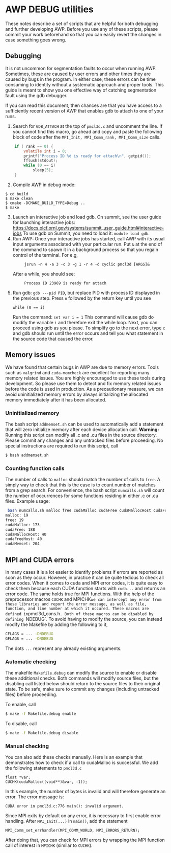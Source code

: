 # AWP DEBUG utilities
These notes describe a set of scripts that are helpful for both debugging and further
developing AWP. Before you use any of these scripts, please commit your work beforehand so
that you can easily revert the changes in case something goes wrong.

## Debugging
It is not uncommon for segmentation faults to occur when running AWP. Sometimes,
these are caused by user errors and other times they are caused by bugs in the
program. In either case, these errors can be time consuming to identity without
a systematic approach and proper tools. This guide is meant to show you one
effective way of catching segmentation fault using the gdb debugger.

If you can read this document,
then chances are that you have access to a sufficiently recent version of AWP
that enables gdb to attach to one of your runs.

1. Search for `GDB_ATTACH`
at the top of `pmcl3d.c` and uncomment the line. If you cannot find this macro,
go ahead and copy and paste the following block of code after the `MPI_Init,
MPI_Comm_rank, MPI_Comm_size` calls.

```C
    if ( rank == 0) {
        volatile int i = 0;
        printf("Process ID %d is ready for attach\n", getpid());
        fflush(stdout);
        while (0 == i)
            sleep(5);
    }

```

2. Compile AWP in debug mode:
```
$ cd build
$ make clean
$ cmake -DCMAKE_BUILD_TYPE=Debug ..
$ make

```
3. Launch an interactive job and load gdb. On summit, see the user guide for
   launching interactive jobs: https://docs.olcf.ornl.gov/systems/summit_user_guide.html#interactive-jobs
   To use gdb on Summit, you need to load it: `module load gdb`.
4. Run AWP: Once your interactive jobs has started, call AWP with its usual input
   arguments associated with your particular run. Put `&` at the end of the
   command to spawn it in a background process so that you regain control of the
   terminal. For e.g,
   ```
        jsrun -n 4 -a 3 -c 3 -g 1 -r 4 -d cyclic pmcl3d [ARGS]&
   ```
   After a while, you should see:
   ```
        Process ID 23969 is ready for attach
   ```
5. Run gdb: `gdb ---pid PID`, but replace PID with process ID displayed in the
   previous step. Press `n` followed by the return key until you see
   ```
   while (0 == i)
   ```
   Run the command:
   `set var i = 1`
   This command will cause gdb do modify the variable `i` and therefore exit the
   while loop. Next, you can proceed using gdb as you please. To simplify go to
   the next error, type `c` and gdb should run until the error occurs and tell
   you what statement in the source code that caused the error.


## Memory issues
We have found that certain bugs in AWP are due to memory errors. Tools such as `valgrind`
and `cuda-memcheck` are excellent for reporting many memory related issues. You are highly
encouraged to use these tools during development. So please use them to detect and fix
memory related issues before the code is used in production. As a precautionary measure,
we can avoid uninitialized memory errors by always initializing the allocated memory
immediately after it has been allocated.

### Uninitialized memory
The bash script `addmemset.sh` can be used to automatically add a statement that will
zero initialize memory after each device allocation call. **Warning:** Running this
script can modify all .c and .cu files in the source directory. Please commit any changes
and any untracked files before proceeding. No special instructions are required to run
this script, call
```bash
$ bash addmemset.sh
```

### Counting function calls
The number of calls to `malloc` should match the number of calls to `free`.  A simply way
to check that this is the case is to count number of matches from a grep search. For
convenience, the bash script `numcalls.sh` will count the number of occurrences for some
functions residing in either .c or .cu files. Example usage:
```bash
 bash numcalls.sh malloc free cudaMalloc cudaFree cudaMallocHost cudaFreeHost cudaMemset
malloc: 19
free: 19
cudaMalloc: 173
cudaFree: 188
cudaMallocHost: 40
cudaFreeHost: 40
cudaMemset: 204
```

## MPI and CUDA errors
In many cases it is a lot easier to identify problems if errors are reported as soon as
they occur. However, in practice it can be quite tedious to check all error codes. When
it comes to cuda and MPI error codes, it is quite easy to check them because each CUDA
function starts with `cuda...` and returns an error code. The same holds true for MPI
functions. With the help of the preprocessor macros `CUCHK` and MPICHK` we can intercept
any error from these libraries and report the error message, as well as file, function,
and line number at which it occured. These macros are defined in `pmcl3d_cons.h`. Both of
these macros can be disabled by defining `NDEBUG`. To avoid having to modify the source,
you can instead modify the Makefile by adding the following to it,
```bash
CFLAGS = ... -DNDEBUG
GFLAGS = ... -DNDEBUG
```
The dots `...` represent any already existing arguments.


### Automatic checking
The
makefile `Makefile.debug` can modify the source to enable or disable these additional
checks. Both commands will modify source files, but the disabling call listed below should return to the
source files to their original state. To be safe, make sure to commit any changes
(including untracked files) before proceeding.

To enable, call
```bash
$ make -f Makefile.debug enable
```
To disable, call
```bash
$ make -f Makefile.debug disable
```

### Manual checking
You can also add these checks manually. Here is an example that demonstrates how to check
if a call to cudaMalloc is successful. We add the following statements to `pmcl3d.c`
```
float *var;
CUCHK(cudaMalloc((void**)&var, -1));
```

In this example, the number of bytes is invalid and will therefore generate an error. The
error message is:
```
CUDA error in pmcl3d.c:776 main(): invalid argument.
```

Since MPI exits by default on any error, it is necessary to first enable error handling.
After `MPI_Init(...)` in `main()`, add the statement
```
MPI_Comm_set_errhandler(MPI_COMM_WORLD, MPI_ERRORS_RETURN);
```
After doing that, you can check for MPI errors by wrapping the MPI function call of
interest in `MPICHK` (similar to `CUCHK`).






